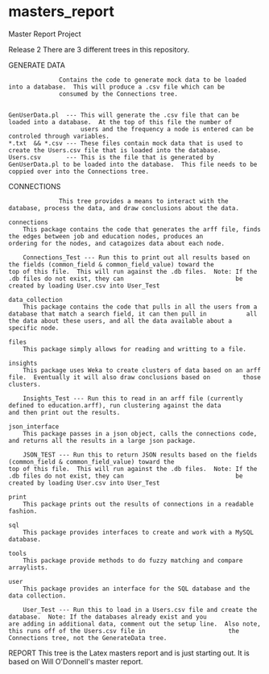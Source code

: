 masters_report
==============

Master Report Project

Release 2
There are 3 different trees in this repository.


GENERATE DATA

                  Contains the code to generate mock data to be loaded into a database.  This will produce a .csv file which can be 
                  consumed by the Connections tree.
                  

    GenUserData.pl  --- This will generate the .csv file that can be loaded into a database.  At the top of this file the number of   
                        users and the frequency a node is entered can be controled through variables. 
    *.txt  && *.csv --- These files contain mock data that is used to create the Users.csv file that is loaded into the database.
    Users.csv       --- This is the file that is generated by GenUserData.pl to be loaded into the database.  This file needs to be                         coppied over into the Connections tree.
    
    
CONNECTIONS

                  This tree provides a means to interact with the database, process the data, and draw conclusions about the data.

    connections
        This package contains the code that generates the arff file, finds the edges between job and education nodes, produces an           ordering for the nodes, and catagoizes data about each node.
        
        Connections_Test --- Run this to print out all results based on the fields (common_field & common_field_value) toward the                                 top of this file.  This will run against the .db files.  Note: If the .db files do not exist, they can                               be created by loading User.csv into User_Test
        
    data_collection
        This package contains the code that pulls in all the users from a database that match a search field, it can then pull in           all the data about these users, and all the data available about a specific node.
        
    files
        This package simply allows for reading and writting to a file.
        
    insights
        This package uses Weka to create clusters of data based on an arff file.  Eventually it will also draw conclusions based on         those clusters.
        
        Insights_Test --- Run this to read in an arff file (currently defined to education.arff), run clustering against the data                             and then print out the results.
        
    json_interface
        This package passes in a json object, calls the connections code, and returns all the results in a large json package.
        
        JSON_TEST --- Run this to return JSON results based on the fields (common_field & common_field_value) toward the                                  top of this file.  This will run against the .db files.  Note: If the .db files do not exist, they can                               be created by loading User.csv into User_Test
        
    print
        This package prints out the results of connections in a readable fashion.
        
    sql
        This package provides interfaces to create and work with a MySQL database.
        
    tools
        This package provide methods to do fuzzy matching and compare arraylists.
        
    user
        This package provides an interface for the SQL database and the data collection.
        
        User_Test --- Run this to load in a Users.csv file and create the database.  Note: If the databases already exist and you                         are adding in additional data, comment out the setup line.  Also note, this runs off of the Users.csv file in                       the Connections tree, not the GenerateData tree.
        
REPORT
     This tree is the Latex masters report and is just starting out.  It is based on Will O'Donnell's master report.
